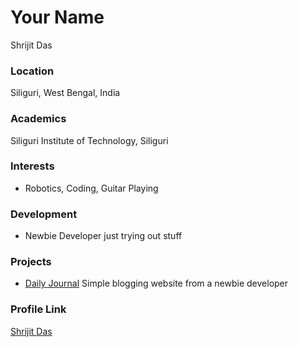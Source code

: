 # Your Name

Shrijit Das

### Location

Siliguri, West Bengal, India

### Academics

Siliguri Institute of Technology, Siliguri

### Interests

- Robotics, Coding, Guitar Playing

### Development

- Newbie Developer just trying out stuff

### Projects

- [Daily Journal](https://nameless-spire-41113.herokuapp.com/) Simple blogging website from a newbie developer

### Profile Link

[Shrijit Das](https://github.com/sd633)
